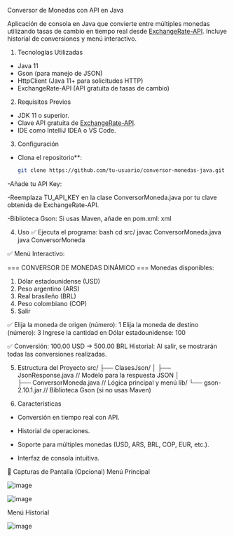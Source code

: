 Conversor de Monedas con API en Java

Aplicación de consola en Java que convierte entre múltiples monedas utilizando tasas de cambio en tiempo real desde [ExchangeRate-API](https://www.exchangerate-api.com/). Incluye historial de conversiones y menú interactivo.

1. Tecnologías Utilizadas
- Java 11
- Gson (para manejo de JSON)
- HttpClient (Java 11+ para solicitudes HTTP)
- ExchangeRate-API (API gratuita de tasas de cambio)

2. Requisitos Previos
- JDK 11 o superior.
- Clave API gratuita de [ExchangeRate-API](https://www.exchangerate-api.com/).
- IDE como IntelliJ IDEA o VS Code.

3. Configuración
- Clona el repositorio**:
   ```bash
   git clone https://github.com/tu-usuario/conversor-monedas-java.git

-Añade tu API Key:

-Reemplaza TU_API_KEY en la clase ConversorMoneda.java por tu clave obtenida de ExchangeRate-API.

-Biblioteca Gson:
Si usas Maven, añade en pom.xml: xml


4. Uso
✅ Ejecuta el programa:
bash
cd src/
javac ConversorMoneda.java
java ConversorMoneda

✅ Menú Interactivo:

=== CONVERSOR DE MONEDAS DINÁMICO ===
Monedas disponibles:
1) Dólar estadounidense (USD)
2) Peso argentino (ARS)
3) Real brasileño (BRL)
4) Peso colombiano (COP)
0) Salir

✅ Elija la moneda de origen (número): 1
Elija la moneda de destino (número): 3
Ingrese la cantidad en Dólar estadounidense: 100

✅ Conversión: 100.00 USD → 500.00 BRL
Historial:
Al salir, se mostrarán todas las conversiones realizadas.

5. Estructura del Proyecto
src/
├── ClasesJson/
│   ├── JsonResponse.java      // Modelo para la respuesta JSON
│   
├── ConversorMoneda.java       // Lógica principal y menú
lib/
└── gson-2.10.1.jar            // Biblioteca Gson (si no usas Maven)

6. Características
- Conversión en tiempo real con API.

- Historial de operaciones.

- Soporte para múltiples monedas (USD, ARS, BRL, COP, EUR, etc.).

- Interfaz de consola intuitiva.


📸 Capturas de Pantalla (Opcional)
Menú Principal	

![image](https://github.com/user-attachments/assets/a2f7c727-99bf-42ef-9231-65abafca52b3)

![image](https://github.com/user-attachments/assets/0d35fa6d-2ca5-4294-a8cb-e17e598c335d)

Menú	Historial

![image](https://github.com/user-attachments/assets/fe0fb8e7-7cd9-4b6f-8487-2064efc53ea3)
